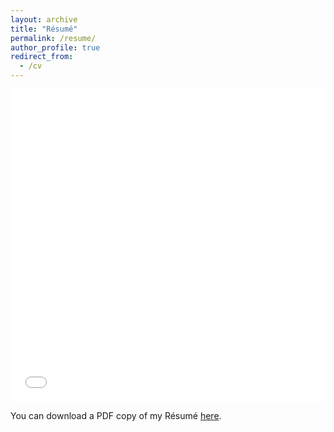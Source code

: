 ```yaml
---
layout: archive
title: "Résumé"
permalink: /resume/
author_profile: true
redirect_from:
  - /cv
---
```


<iframe src="/files/pdf/PhilipStrumineResume.pdf" width="100%" height="500" frameborder="no" border="0" marginwidth="0" marginheight="0"></iframe>

You can download a PDF copy of my Résumé [here](/files/pdf/PhilipStrumineResume.pdf).
